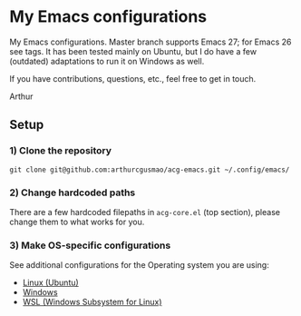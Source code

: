 # My Emacs configurations

My Emacs configurations. Master branch supports Emacs 27; for Emacs 26 see
tags. It has been tested mainly on Ubuntu, but I do have a few (outdated)
adaptations to run it on Windows as well.

If you have contributions, questions, etc., feel free to get in touch.

Arthur


## Setup

### 1) Clone the repository

```console
git clone git@github.com:arthurcgusmao/acg-emacs.git ~/.config/emacs/
```

### 2) Change hardcoded paths

There are a few hardcoded filepaths in `acg-core.el` (top section), please
change them to what works for you.

### 3) Make OS-specific configurations

See additional configurations for the Operating system you are using:

- [Linux (Ubuntu)](./acg-emacs/others/linux/)
- [Windows](./acg-emacs/others/windows/)
- [WSL (Windows Subsystem for Linux)](./acg-emacs/others/wsl/)
